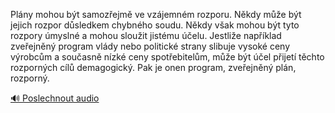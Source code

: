 
Plány mohou být samozřejmě ve vzájemném rozporu. Někdy může být jejich rozpor důsledkem chybného soudu. Někdy však mohou být tyto rozpory úmyslné a mohou sloužit jistému účelu. Jestliže například zveřejněný program vlády nebo politické strany slibuje vysoké ceny výrobcům a současně nízké ceny spotřebitelům, může být účel přijetí těchto rozporných cílů demagogický. Pak je onen program, zveřejněný plán, rozporný.

[🔊 Poslechnout audio](/data/7-paragraphs/audio/chapter_29/para_002-Plny-mohou-bt-samozejm-ve-vzjemnm-rozporu-N.mp3)
